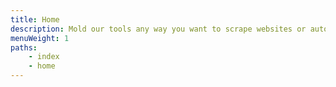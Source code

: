 ```yaml
---
title: Home
description: Mold our tools any way you want to scrape websites or automate repetitive tasks. Find the solution to your task here or use the Search box above.
menuWeight: 1
paths:
    - index
    - home
---
```

<!-- TODO: the homepage menu card items are in the homepage_content.json file -->
